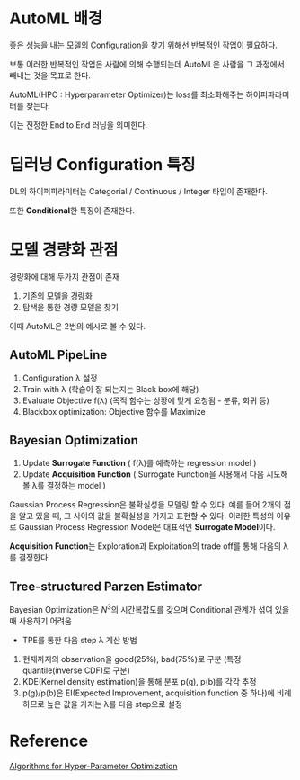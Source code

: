# AutoML 배경
좋은 성능을 내는 모델의 Configuration을 찾기 위해선 반복적인 작업이 필요하다.

보통 이러한 반복적인 작업은 사람에 의해 수행되는데 AutoML은 사람을 그 과정에서 빼내는 것을 목표로 한다.

AutoML(HPO : Hyperparameter Optimizer)는 loss를 최소화해주는 하이퍼파라미터를 찾는다.

이는 진정한 End to End 러닝을 의미한다.

# 딥러닝 Configuration 특징
DL의 하이퍼파라미터는 Categorial / Continuous / Integer 타입이 존재한다.

또한 **Conditional**한 특징이 존재한다.


# 모델 경량화 관점
경량화에 대해 두가지 관점이 존재

1. 기존의 모델을 경량화
2. 탐색을 통한 경량 모델을 찾기

이때 AutoML은 2번의 예시로 볼 수 있다.

## AutoML PipeLine
1. Configuration λ 설정 
2. Train with λ (학습이 잘 되는지는 Black box에 해당)
3. Evaluate Objective f(λ) (목적 함수는 상황에 맞게 요청됨 - 분류, 회귀 등)
4. Blackbox optimization: Objective 함수를 Maximize


## Bayesian Optimization
1. Update **Surrogate Function** ( f(λ)를 예측하는 regression model )
2. Update **Acquisition Function** ( Surrogate Function을 사용해서 다음 시도해 볼 λ를 결정하는 model )

Gaussian Process Regression은 불확실성을 모델링 할 수 있다.
    예를 들어 2개의 점을 알고 있을 때, 그 사이의 값을 불확실성을 가지고 표현할 수 있다.
        이러한 특성의 이유로 Gaussian Process Regression Model은 대표적인 **Surrogate Model**이다.

**Acquisition Function**는 Exploration과 Exploitation의 trade off를 통해 다음의 λ를 결정한다.

## Tree-structured Parzen Estimator
Bayesian Optimization은 $N^3$의 시간복잡도를 갖으며 Conditional 관계가 섞여 있을 때 사용하기 어려움

- TPE를 통한 다음 step λ 계산 방법
1. 현재까지의 observation을 good(25%), bad(75%)로 구분 (특정 quantile(inverse CDF)로 구분)
2. KDE(Kernel density estimation)을 통해 분포 p(g), p(b)를 각각 추정
3. p(g)/p(b)은 EI(Expected Improvement, acquisition function 중 하나)에 비례하므로 높은 값을 가지는 λ를 다음 step으로 설정


# Reference
[Algorithms for Hyper-Parameter Optimization](https://papers.nips.cc/paper/2011/file/86e8f7ab32cfd12577bc2619bc635690-Paper.pdf)
